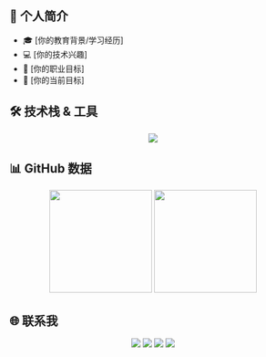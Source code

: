 

## 📌 个人简介

- 🎓 [你的教育背景/学习经历]
- 💻 [你的技术兴趣]
- 🚀 [你的职业目标]
- 🎯 [你的当前目标]

## 🛠 技术栈 & 工具

<p align="center">
  <img src="https://skillicons.dev/icons?i=windows,linux,ubuntu,bash,powershell,java,js,html,css,spring,vue,pinia,nodejs,webpack,vite,gulp,redis,mysql,git,github,docker,nginx,maven,npm,yarn,idea,vscode,sublime,md,ps&perline=20" />
</p>

## 📊 GitHub 数据

<p align="center">
  <img height="180em" src="https://github-readme-stats.vercel.app/api?username=domye&show_icons=true&theme=default&hide_border=true&bg_color=ffffff&text_color=333333&include_all_commits=true&count_private=true"/>
  <img height="180em" src="https://github-readme-stats.vercel.app/api/top-langs/?username=domye&layout=compact&theme=default&hide_border=true&bg_color=ffffff&text_color=333333"/>
</p>


## 🌐 联系我

<p align="center">
  <a href="[你的链接]"><img src="https://img.shields.io/badge/-个人网站-666666?style=flat&logo=About.me&logoColor=white" /></a>
  <a href="[你的链接]"><img src="https://img.shields.io/badge/-LinkedIn-0077B5?style=flat&logo=linkedin&logoColor=white" /></a>
  <a href="[你的链接]"><img src="https://img.shields.io/badge/-Twitter-1DA1F2?style=flat&logo=twitter&logoColor=white" /></a>
  <a href="mailto:[你的邮箱]"><img src="https://img.shields.io/badge/-Email-666666?style=flat&logo=gmail&logoColor=white" /></a>
</p>
